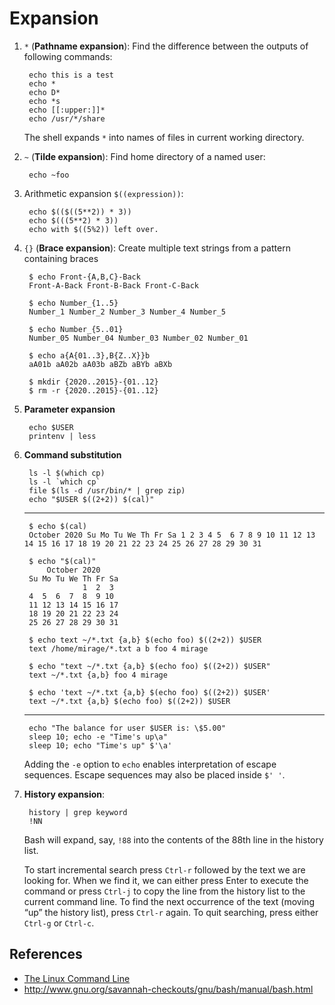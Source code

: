 # Expansion

1. `*` (**Pathname expansion**): Find the difference between the outputs of following commands:

        echo this is a test
        echo *
        echo D*
        echo *s
        echo [[:upper:]]*
        echo /usr/*/share

    The shell expands `*` into names of files in current working directory.

2. `~` (**Tilde expansion**): Find home directory of a named user:

        echo ~foo

3. Arithmetic expansion `$((expression))`:

        echo $(($((5**2)) * 3))
        echo $(((5**2) * 3))
        echo with $((5%2)) left over.

4. `{}` (**Brace expansion**): Create multiple text strings from a pattern containing braces

        $ echo Front-{A,B,C}-Back
        Front-A-Back Front-B-Back Front-C-Back

        $ echo Number_{1..5}
        Number_1 Number_2 Number_3 Number_4 Number_5

        $ echo Number_{5..01}
        Number_05 Number_04 Number_03 Number_02 Number_01

        $ echo a{A{01..3},B{Z..X}}b
        aA01b aA02b aA03b aBZb aBYb aBXb

        $ mkdir {2020..2015}-{01..12}
        $ rm -r {2020..2015}-{01..12}

5. **Parameter expansion**

        echo $USER
        printenv | less

6. **Command substitution**

        ls -l $(which cp)
        ls -l `which cp`
        file $(ls -d /usr/bin/* | grep zip)
        echo "$USER $((2+2)) $(cal)"

    ---

        $ echo $(cal)
        October 2020 Su Mo Tu We Th Fr Sa 1 2 3 4 5  6 7 8 9 10 11 12 13 14 15 16 17 18 19 20 21 22 23 24 25 26 27 28 29 30 31
        
        $ echo "$(cal)"
            October 2020      
        Su Mo Tu We Th Fr Sa  
                    1  2  3  
        4  5  6  7  8  9 10  
        11 12 13 14 15 16 17  
        18 19 20 21 22 23 24  
        25 26 27 28 29 30 31 

        $ echo text ~/*.txt {a,b} $(echo foo) $((2+2)) $USER
        text /home/mirage/*.txt a b foo 4 mirage
        
        $ echo "text ~/*.txt {a,b} $(echo foo) $((2+2)) $USER"
        text ~/*.txt {a,b} foo 4 mirage
        
        $ echo 'text ~/*.txt {a,b} $(echo foo) $((2+2)) $USER'
        text ~/*.txt {a,b} $(echo foo) $((2+2)) $USER

    ---

        echo "The balance for user $USER is: \$5.00"
        sleep 10; echo -e "Time's up\a"
        sleep 10; echo "Time's up" $'\a'

    Adding the `-e` option to `echo` enables interpretation of escape sequences. Escape sequences may also be placed inside `$' '`.

7. **History expansion**:

        history | grep keyword
        !NN

    Bash will expand, say, `!88` into the contents of the 88th line in the history list.

    To start incremental search press `Ctrl-r` followed by the text we are looking for. When we find it, we can either press Enter to execute the command or press `Ctrl-j` to copy the line from the history list to the current command line. To find the next occurrence of the text (moving “up” the history list), press `Ctrl-r` again. To quit searching, press either `Ctrl-g` or `Ctrl-c`.

## References

* [The Linux Command Line](http://linuxcommand.org/tlcl.php)
* http://www.gnu.org/savannah-checkouts/gnu/bash/manual/bash.html